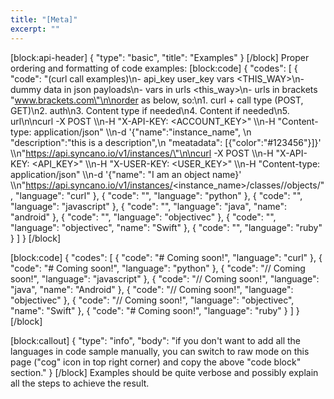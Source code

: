 ```yaml
---
title: "[Meta]"
excerpt: ""
---
```

[block:api-header]
{
  "type": "basic",
  "title": "Examples"
}
[/block]
Proper ordering and formatting of code examples:
[block:code]
{
  "codes": [
    {
      "code": "(curl call examples)\n- api_key user_key vars <THIS_WAY>\n- dummy data in json payloads\n- vars in urls <this_way>\n- urls in brackets \"www.brackets.com\"\n\norder as below, so:\n1. curl + call type (POST, GET)\n2. auth\n3. Content type if needed\n4. Content if needed\n5. url\n\ncurl -X POST \\\n-H \"X-API-KEY: <ACCOUNT_KEY>\" \\\n-H \"Content-type: application/json\" \\\n-d '{\"name\":\"instance_name\", \n \"description\":\"this is a description\",\n \"meatadata\": [{\"color\":\"#123456\"}]}' \\\n\"https://api.syncano.io/v1/instances/\"\n\ncurl -X POST \\\n-H \"X-API-KEY: <API_KEY>\" \\\n-H \"X-USER-KEY: <USER_KEY>\" \\\n-H \"Content-type: application/json\" \\\n-d '{\"name\": \"I am an object name}' \\\n\"https://api.syncano.io/v1/instances/<instance_name>/classes/<class>/objects/",
      "language": "curl"
    },
    {
      "code": "",
      "language": "python"
    },
    {
      "code": "",
      "language": "javascript"
    },
    {
      "code": "",
      "language": "java",
      "name": "android"
    },
    {
      "code": "",
      "language": "objectivec"
    },
    {
      "code": "",
      "language": "objectivec",
      "name": "Swift"
    },
    {
      "code": "",
      "language": "ruby"
    }
  ]
}
[/block]

[block:code]
{
  "codes": [
    {
      "code": "# Coming soon!",
      "language": "curl"
    },
    {
      "code": "# Coming soon!",
      "language": "python"
    },
    {
      "code": "// Coming soon!",
      "language": "javascript"
    },
    {
      "code": "// Coming soon!",
      "language": "java",
      "name": "Android"
    },
    {
      "code": "// Coming soon!",
      "language": "objectivec"
    },
    {
      "code": "// Coming soon!",
      "language": "objectivec",
      "name": "Swift"
    },
    {
      "code": "# Coming soon!",
      "language": "ruby"
    }
  ]
}
[/block]

[block:callout]
{
  "type": "info",
  "body": "if you don't want to add all the languages in code sample manually, you can switch to raw mode on this page (\"cog\" icon in top right corner) and copy the above \"code block\" section."
}
[/block]
Examples should be quite verbose and possibly explain all the steps to achieve the result.